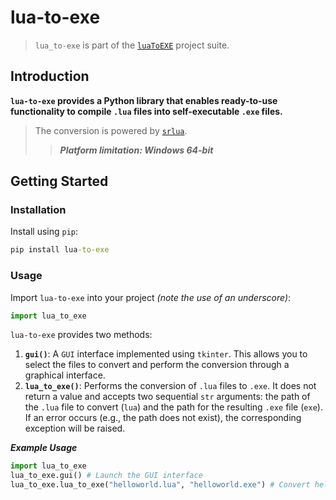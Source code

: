 # lua-to-exe  

> `lua_to-exe` is part of the [`luaToEXE`](https://github.com/Water-Run/luaToEXE) project suite.  

## Introduction  

**`lua-to-exe` provides a Python library that enables ready-to-use functionality to compile `.lua` files into self-executable `.exe` files.**  
> The conversion is powered by [`srlua`](https://github.com/LuaDist/srlua).  
>> ***Platform limitation: Windows 64-bit***  

## Getting Started  

### Installation  

Install using `pip`:  

```cmd
pip install lua-to-exe
```

### Usage  

Import `lua-to-exe` into your project *(note the use of an underscore)*:  

```python
import lua_to_exe
```

`lua-to-exe` provides two methods:  

1. **`gui()`**: A `GUI` interface implemented using `tkinter`. This allows you to select the files to convert and perform the conversion through a graphical interface.  
2. **`lua_to_exe()`**: Performs the conversion of `.lua` files to `.exe`. It does not return a value and accepts two sequential `str` arguments: the path of the `.lua` file to convert (`lua`) and the path for the resulting `.exe` file (`exe`). If an error occurs (e.g., the path does not exist), the corresponding exception will be raised.  

***Example Usage***  

```python
import lua_to_exe
lua_to_exe.gui() # Launch the GUI interface
lua_to_exe.lua_to_exe("helloworld.lua", "helloworld.exe") # Convert helloworld.lua to helloworld.exe  
```
